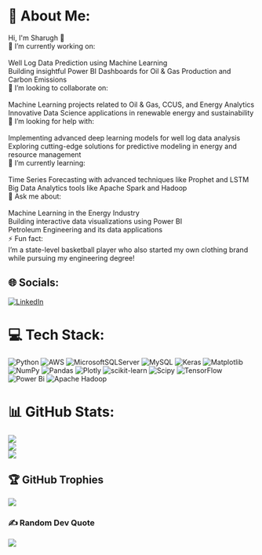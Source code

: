 # 💫 About Me:
Hi, I'm Sharugh 👋<br>🔭 I’m currently working on:<br><br>Well Log Data Prediction using Machine Learning<br>Building insightful Power BI Dashboards for Oil & Gas Production and Carbon Emissions<br>👯 I’m looking to collaborate on:<br><br>Machine Learning projects related to Oil & Gas, CCUS, and Energy Analytics<br>Innovative Data Science applications in renewable energy and sustainability<br>🤝 I’m looking for help with:<br><br>Implementing advanced deep learning models for well log data analysis<br>Exploring cutting-edge solutions for predictive modeling in energy and resource management<br>🌱 I’m currently learning:<br><br>Time Series Forecasting with advanced techniques like Prophet and LSTM<br>Big Data Analytics tools like Apache Spark and Hadoop<br>💬 Ask me about:<br><br>Machine Learning in the Energy Industry<br>Building interactive data visualizations using Power BI<br>Petroleum Engineering and its data applications<br>⚡ Fun fact:<br>I’m a state-level basketball player who also started my own clothing brand while pursuing my engineering degree!


## 🌐 Socials:
[![LinkedIn](https://img.shields.io/badge/LinkedIn-%230077B5.svg?logo=linkedin&logoColor=white)](https://linkedin.com/in/https://www.linkedin.com/in/sharugh-a-356005280/) 

# 💻 Tech Stack:
![Python](https://img.shields.io/badge/python-3670A0?style=flat-square&logo=python&logoColor=ffdd54) ![AWS](https://img.shields.io/badge/AWS-%23FF9900.svg?style=flat-square&logo=amazon-aws&logoColor=white) ![MicrosoftSQLServer](https://img.shields.io/badge/Microsoft%20SQL%20Server-CC2927?style=flat-square&logo=microsoft%20sql%20server&logoColor=white) ![MySQL](https://img.shields.io/badge/mysql-4479A1.svg?style=flat-square&logo=mysql&logoColor=white) ![Keras](https://img.shields.io/badge/Keras-%23D00000.svg?style=flat-square&logo=Keras&logoColor=white) ![Matplotlib](https://img.shields.io/badge/Matplotlib-%23ffffff.svg?style=flat-square&logo=Matplotlib&logoColor=black) ![NumPy](https://img.shields.io/badge/numpy-%23013243.svg?style=flat-square&logo=numpy&logoColor=white) ![Pandas](https://img.shields.io/badge/pandas-%23150458.svg?style=flat-square&logo=pandas&logoColor=white) ![Plotly](https://img.shields.io/badge/Plotly-%233F4F75.svg?style=flat-square&logo=plotly&logoColor=white) ![scikit-learn](https://img.shields.io/badge/scikit--learn-%23F7931E.svg?style=flat-square&logo=scikit-learn&logoColor=white) ![Scipy](https://img.shields.io/badge/SciPy-%230C55A5.svg?style=flat-square&logo=scipy&logoColor=%white) ![TensorFlow](https://img.shields.io/badge/TensorFlow-%23FF6F00.svg?style=flat-square&logo=TensorFlow&logoColor=white) ![Power Bi](https://img.shields.io/badge/power_bi-F2C811?style=flat-square&logo=powerbi&logoColor=black) ![Apache Hadoop](https://img.shields.io/badge/Apache%20Hadoop-66CCFF?style=flat-square&logo=apachehadoop&logoColor=black)
# 📊 GitHub Stats:
![](https://github-readme-stats.vercel.app/api?username=Sharugh&theme=tokyonight&hide_border=false&include_all_commits=true&count_private=true)<br/>
![](https://github-readme-streak-stats.herokuapp.com/?user=Sharugh&theme=tokyonight&hide_border=false)<br/>
![](https://github-readme-stats.vercel.app/api/top-langs/?username=Sharugh&theme=tokyonight&hide_border=false&include_all_commits=true&count_private=true&layout=compact)

## 🏆 GitHub Trophies
![](https://github-profile-trophy.vercel.app/?username=Sharugh&theme=radical&no-frame=false&no-bg=true&margin-w=4)

### ✍️ Random Dev Quote
![](https://quotes-github-readme.vercel.app/api?type=horizontal&theme=radical)

<!-- Proudly created with GPRM ( https://gprm.itsvg.in ) -->

<!---
Sharugh/Sharugh is a ✨ special ✨ repository because its `README.md` (this file) appears on your GitHub profile.
You can click the Preview link to take a look at your changes.
--->
